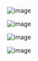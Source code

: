 ![image](https://user-images.githubusercontent.com/53300830/196239664-4b8a27ea-d383-4b72-ae9c-6d2a97581097.png)

![image](https://user-images.githubusercontent.com/53300830/197216217-354a68c3-23c7-4a2b-91e5-0484a9e7dd60.png)

![image](https://user-images.githubusercontent.com/53300830/197222044-634ac0a9-d5d7-4b4d-b053-8592ddd668c6.png)

![image](https://user-images.githubusercontent.com/53300830/197225506-dee65be7-88cc-4d96-ad32-1ab29cd3641c.png)

